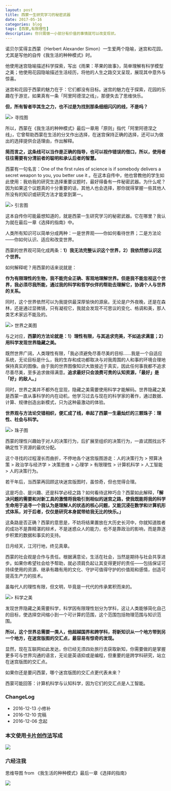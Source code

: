 ```yaml
---
layout: post
title: 西蒙一生研究学习的秘密武器
date: 2017-05-16
categories: blog
tags: [西蒙,有限理性]
description: 你只需做一小部分有价值的事情就可以改变现状。
---
```




诺贝尔奖得主西蒙（Herbert Alexander Simon）一生爱两个隐喻，迷宫和花园，尤其是写他的自传《我生活的种种模式》时。

他使用迷宫隐喻描述科学探索，写出《雨果：苹果的故事》，简单理解有科学模型之美；他使用花园隐喻描述生活经历，将他的人生之路交叉呈现，展现其中意外与惊喜。

迷宫和花园于西蒙的魅力在于：它们都没有目标。迷宫的魅力在于探索，花园的乐趣在于游览，如果真有一条「阿里阿德涅之线」，那便失去了思维快乐。

**但，所有智者毕其生之力，也不过是为找到那条细细闪闪的线，不是吗？**

![>  寻找图](http://openmindclub.qiniudn.com/omt/SimonMaze04.png)

所以，西蒙在《我生活的种种模式》最后一章用「原则」指代「阿里阿德涅之线」，它曾帮助西蒙在生活的分叉作出选择，在迷宫保持正确的选择，还可以为做出的选择提供合适理由，作出解释。

**简而言之，这条线可以当作是正确的指导，也可以视作错误的借口，所以，使用者往往需要有分清前者的聪明和承认后者的智慧。**

西蒙有一句名言：One of the first rules of science is if somebody delivers a secret weapon to you, you better use it 。在这本自传中，他也曾教他的学生如此使用：我劝我的研究生选择重要议题时，最好得备有一件秘密武器。为什么呢？因为如果这个议题真的十分重要的话，其他人也会选择，那你就得掌握一些其他人所没有的知识或研究方法才能拿到第一。

![> 引言图](http://openmindclub.qiniudn.com/omt/SimonMaze02.png)

这本自传你可能最想知道的，就是西蒙一生研究学习的秘密武器。它在哪里？我认为就在最后一章《选择的指南》中。

人类所有知识可以简单分成两种：一是世界观——你如何看待世界；二是方法论——你如何认识、适应和改变世界。

西蒙的世界观可简化成两条：**1）我无法完整认识这个世界，2）我依然想认识这个世界。**

如何解释呢？用西蒙的话来说就是：

**作为有限理性的生物，我不能完全正确、客观地理解世界。但是我不能忽视这个世界，我必须尽我所能，通过我的科学和哲学伙伴的帮助去理解它，协调个人与世界的关系。**

同时，这个世界依然可以为我提供最深厚愉快的源泉。无论是户外夜晚，还是在森林，还是通过显微镜，只有凝视它，我就会发现不可思议的变化、格调和美，那人类艺术家远不能及的。

![> 世界之美图](http://openmindclub.qiniudn.com/omt/SimonMaze03.png)

与之对应，**西蒙的方法论就是：1）理性有限，与其追求完美，不如追求满意；2）用科学发现世界隐藏之美。**

既然世界广阔，人类理性有限，「我必须避免尽善尽美的目标……我是一个自适应系统，无论目标是什么，我的生存和成功都取决与对我周围的人和事的环境合理地保持真实的图像。由于我的世界图像知识大致接近于真实，因此任何事我都不追求尽善尽美，至多追求做得满意。**追求最好只会浪费可贵的认知资源，「最好」是「好」的敌人。」**

同时，世界之美并不都外在显现，隐藏之美需要使用科学才能解码。世界隐藏之美是西蒙一直从事科学的内在动机，他学习过去与现在的科学家的著作，通过数据、计算、规律创造出新模式，只为这种最激动的体验。

**世界观与方法论交错相织，便汇成了线，串起了西蒙一生最灿烂的三颗珠子：理性、社会与科学。**

![> 珠子图](http://openmindclub.qiniudn.com/omt/SimonMaze05.png)

西蒙的理性兴趣始于对人的决策行为，后扩展至组织的决策行为，一直试图找出不确定性下资源的最优分配。

这个寻找的过程漫长而曲折，不停地各个迷宫版图游走：人的决策行为 > 预算决策 > 政治学与经济学 > 决策思维 > 心理学 > 有限理性 > 计算机科学 > 人工智能 > 人的决策行为。

若干年后，当西蒙再回顾这块迷宫版图时，虽惊奇，但也觉得合理。

这是巧合、是兴趣、还是科学必经之路？如何看待这种巧合？西蒙如此解释，**「解决问题的需要和对新工具的激情将我吸引到相似的迷宫之路，使我既能将我的科学生命用于追寻一个我认为是理解人的状态的核心问题，又能沉浸在数学和计算机形式体系，对于后者，仅仅是研究本身就带给我无比的快乐。」**

这条路是否正确？西蒙的意思是，不妨将结果置放在大历史长河中，你就知道胜者的成功不是靠精湛的辩术，不是迷惑众人的能力，也不是靠政治的影响，而是靠逐步积累的数据和事实的支持。

日月经天，江河行地，终见真章。

西蒙的社会观是合作与责任。根据满意论，生活在社会，当然是期待与社会共享进步。如果你希望社会给予帮助，就必须肩负起让其变得更好的责任——包括保证可持续使用的资源、继承有趣有用的文化、守护可值得守护的价值观和感情，创造可提高生产力的技术。

虽每代人的理性有限，但文明，毕竟是一代代的传承累积而来的。

![> 科学之美](http://openmindclub.qiniudn.com/omt/SimonMaze06.png)

发现世界隐藏之美需要科学，科学因有限理性划分为学科，这让人类能够简化自己的目标，使选择空间缩小到一个可计算的范围，这个范围包括物理范围与知识范围。

**所以，这个世界总需要一类人，他超越国界和跨学科，将新知识从一个地方带到另一个地方，在迷宫版图的交汇点，最容易有惊奇的发现。**

显然，现在互联网如此发达，你已经无须四处旅行去获取新知，你需要做的是掌握更多可与世界沟通的语言，无论是英语抑或是编程，但重要的是跨学科研究，站立在迷宫版图的交汇点。

如果你还是要问西蒙，哪个迷宫版图的交汇点更代表未来？

西蒙可能回答：计算机科学与认知科学，因为它们的交汇点是人工智能。

### ChangeLog

- 2016-12-13 小修补
- 2016-12-10 完稿
- 2016-12-06 念起



###  本文使用[卡片创作法](http://cnfeat.com/blog/2016/11/20/NabokovWriteStyle/)写成

![](http://openmindclub.qiniudn.com/omt/CardWriting01.jpg)



### 六经注我

思维导图 from 《我生活的种种模式》最后一章《选择的指南》

![](http://openmindclub.qiniudn.com/omt/CardWriting02.jpg)


